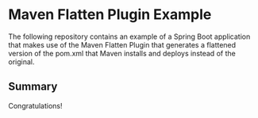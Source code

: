 # Maven Flatten Plugin Example
The following repository contains an example of a Spring Boot application that makes use of the Maven Flatten Plugin that generates a flattened version of the pom.xml that Maven installs and deploys instead of the original.

## Summary
Congratulations!

